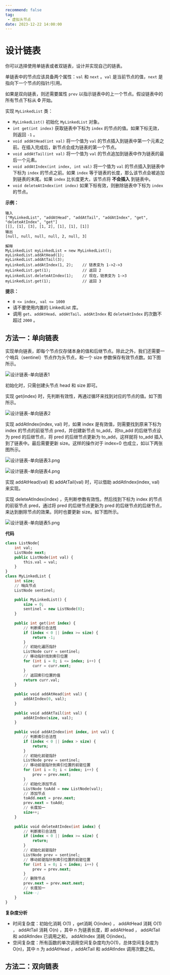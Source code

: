 ```yaml
---
recommend: false
tag:
 - 虚拟头节点
date: 2023-12-22 14:00:00
---
```


# 设计链表

你可以选择使用单链表或者双链表，设计并实现自己的链表。

单链表中的节点应该具备两个属性：`val` 和 `next` 。`val` 是当前节点的值，`next` 是指向下一个节点的指针/引用。

如果是双向链表，则还需要属性 `prev` 以指示链表中的上一个节点。假设链表中的所有节点下标从 **0** 开始。

实现 `MyLinkedList` 类：

- `MyLinkedList()` 初始化 `MyLinkedList` 对象。
- `int get(int index)` 获取链表中下标为 `index` 的节点的值。如果下标无效，则返回 `-1` 。
- `void addAtHead(int val)` 将一个值为 `val` 的节点插入到链表中第一个元素之前。在插入完成后，新节点会成为链表的第一个节点。
- `void addAtTail(int val)` 将一个值为 `val` 的节点追加到链表中作为链表的最后一个元素。
- `void addAtIndex(int index, int val)` 将一个值为 `val` 的节点插入到链表中下标为 `index` 的节点之前。如果 `index` 等于链表的长度，那么该节点会被追加到链表的末尾。如果 `index` 比长度更大，该节点将 **不会插入** 到链表中。
- `void deleteAtIndex(int index)` 如果下标有效，则删除链表中下标为 `index` 的节点。

 

**示例：**

```
输入
["MyLinkedList", "addAtHead", "addAtTail", "addAtIndex", "get", "deleteAtIndex", "get"]
[[], [1], [3], [1, 2], [1], [1], [1]]
输出
[null, null, null, null, 2, null, 3]

解释
MyLinkedList myLinkedList = new MyLinkedList();
myLinkedList.addAtHead(1);
myLinkedList.addAtTail(3);
myLinkedList.addAtIndex(1, 2);    // 链表变为 1->2->3
myLinkedList.get(1);              // 返回 2
myLinkedList.deleteAtIndex(1);    // 现在，链表变为 1->3
myLinkedList.get(1);              // 返回 3
```

 

**提示：**

- `0 <= index, val <= 1000`
- 请不要使用内置的 LinkedList 库。
- 调用 `get`、`addAtHead`、`addAtTail`、`addAtIndex` 和 `deleteAtIndex` 的次数不超过 `2000` 。



## 方法一：单向链表

实现单向链表，即每个节点仅存储本身的值和后继节点。除此之外，我们还需要一个哨兵（sentinel）节点作为头节点，和一个 size 参数保存有效节点数。如下图所示。

![设计链表-单向链表1](./images/设计链表-单向链表1.png)

初始化时，只需创建头节点 head 和 size 即可。

实现 get(index) 时，先判断有效性，再通过循环来找到对应的节点的值。如下图所示。

![设计链表-单向链表2](./images/设计链表-单向链表2.png)

实现 addAtIndex(index, val) 时，如果 index 是有效值，则需要找到原来下标为 index 的节点的前驱节点 pred，并创建新节点 to_add，将to_add 的后继节点设为 pred 的后继节点，将 pred 的后继节点更新为 to_add，这样就将 to_add 插入到了链表中。最后需要更新 size。这样的操作对于 index=0 也成立，如以下两张图所示。

![设计链表-单向链表3.png](./images/设计链表-单向链表3.png)

![设计链表-单向链表4.png](./images/设计链表-单向链表4.png)

实现 addAtHead(val) 和 addAtTail(val) 时，可以借助 addAtIndex(index, val) 来实现。

实现 deleteAtIndex(index) ，先判断参数有效性。然后找到下标为 index 的节点的前驱节点 pred，通过将 pred 的后继节点更新为 pred 的后继节点的后继节点，来达到删除节点的效果。同时也要更新 size。如下图所示。



![设计链表-单向链表5.png](./images/设计链表-单向链表5.png)

**代码**

```sql
class ListNode{
    int val;
    ListNode next;
    public ListNode(int val) {
        this.val = val;
    }
}
class MyLinkedList {
    int size;
    // 哨兵节点
    ListNode sentinel;

    public MyLinkedList() {
        size = 0;
        sentinel = new ListNode(0);
    }
    
    public int get(int index) {
        // 判断索引合法性
        if (index < 0 || index >= size) {
            return -1;
        }
        // 初始化遍历指针
        ListNode curr = sentinel;
        // 移动指针找到索引位置
        for (int i = 0; i <= index; i++) {
            curr = curr.next;
        }
        // 返回索引位置的值
        return curr.val;
    }
    
    public void addAtHead(int val) {
        addAtIndex(0, val);
    }
    
    public void addAtTail(int val) {
        addAtIndex(size, val);
    }
    
    public void addAtIndex(int index, int val) {
        // 判断索引合法性
        if (index < 0 || index > size) {
            return;
        }
        // 初始化前驱指针
        ListNode prev = sentinel;
        // 移动前驱指针到索引位置的前驱位置
        for (int i = 0; i < index; i++) {
            prev = prev.next;
        }
        // 初始化添加节点
        ListNode toAdd = new ListNode(val);
        // 添加节点
        toAdd.next = prev.next;
        prev.next = toAdd;
        // 长度加一
        size++;
    }
    
    public void deleteAtIndex(int index) {
        // 判断索引合法性
        if (index < 0 || index >= size) {
            return;
        }
        // 初始化前驱指针
        ListNode prev = sentinel;
        // 移动前驱指针到索引位置的前驱位置
        for (int i = 0; i < index; i++) {
            prev = prev.next;
        }
        // 删除节点
        prev.next = prev.next.next;
        // 长度加一
        size--;
    }
}
```

**复杂度分析**

- 时间复杂度：初始化消耗 O(1) ，get消耗 O(index) ， addAtHead 消耗 O(1) ， addAtTail 消耗 O(n) ，其中 n 为链表长度，即 addAtHead ， addAtTail 和 addAtIndex 已调用之和， addAtIndex 消耗 O(index)。
- 空间复杂度：所有函数的单次调用空间复杂度均为O(1)，总体空间复杂度为 O(n)，其中 n 为 addAtHead ，addAtTail 和 addAtIndex 调用次数之和。

## 方法二：双向链表

 